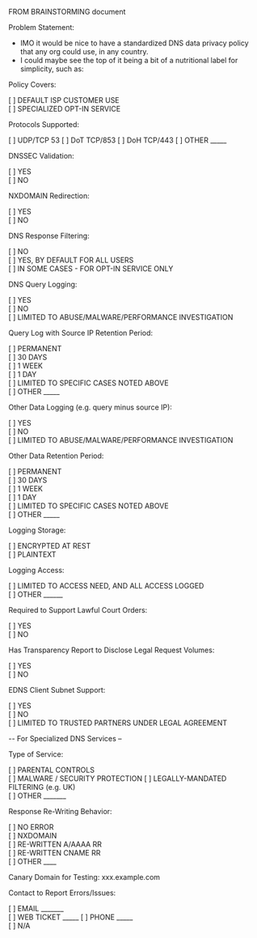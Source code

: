 FROM BRAINSTORMING document

Problem Statement:
- IMO it would be nice to have a standardized DNS data privacy policy that any org could use, in any country. 
- I could maybe see the top of it being a bit of a nutritional label for simplicity, such as:

Policy Covers: 

[   ] DEFAULT ISP CUSTOMER USE  
[   ] SPECIALIZED OPT-IN SERVICE

Protocols Supported: 

[    ] UDP/TCP 53 
[    ] DoT TCP/853 
[    ] DoH TCP/443 
[    ] OTHER _____

DNSSEC Validation: 

[   ] YES  
[   ] NO

NXDOMAIN Redirection: 

[   ] YES  
[   ] NO

DNS Response Filtering: 

[   ] NO  
[   ] YES, BY DEFAULT FOR ALL USERS  
[   ] IN SOME CASES - FOR OPT-IN SERVICE ONLY 

DNS Query Logging: 

[   ] YES  
[   ] NO  
[    ] LIMITED TO ABUSE/MALWARE/PERFORMANCE INVESTIGATION

Query Log with Source IP Retention Period: 

[   ] PERMANENT  
[   ] 30 DAYS  
[   ] 1 WEEK  
[   ] 1 DAY  
[   ] LIMITED TO SPECIFIC CASES NOTED ABOVE  
[   ] OTHER _____

Other Data Logging (e.g. query minus source IP): 

[   ] YES  
[   ] NO   
[    ] LIMITED TO ABUSE/MALWARE/PERFORMANCE INVESTIGATION

Other Data Retention Period: 

[   ] PERMANENT  
[   ] 30 DAYS  
[   ] 1 WEEK  
[   ] 1 DAY  
[   ] LIMITED TO SPECIFIC CASES NOTED ABOVE  
[   ] OTHER _____

Logging Storage: 

[   ] ENCRYPTED AT REST  
[   ] PLAINTEXT

Logging Access: 

[    ] LIMITED TO ACCESS NEED, AND ALL ACCESS LOGGED  
[   ] OTHER ______

Required to Support Lawful Court Orders: 

[   ] YES  
[   ] NO

Has Transparency Report to Disclose Legal Request Volumes: 

[   ] YES  
[   ] NO

EDNS Client Subnet Support: 

[   ] YES  
[   ] NO   
[   ] LIMITED TO TRUSTED PARTNERS UNDER LEGAL AGREEMENT

-- For Specialized DNS Services –

Type of Service: 

[   ] PARENTAL CONTROLS  
[   ] MALWARE / SECURITY PROTECTION 
[   ] LEGALLY-MANDATED FILTERING (e.g. UK)  
[   ] OTHER _______

Response Re-Writing Behavior: 

[   ] NO ERROR  
[   ] NXDOMAIN    
[   ] RE-WRITTEN A/AAAA RR  
[   ] RE-WRITTEN CNAME RR  
[   ] OTHER ____      

Canary Domain for Testing: xxx.example.com

Contact to Report Errors/Issues: 

[   ] EMAIL _______  
[   ] WEB TICKET _____ 
[   ] PHONE _____  
[   ] N/A
